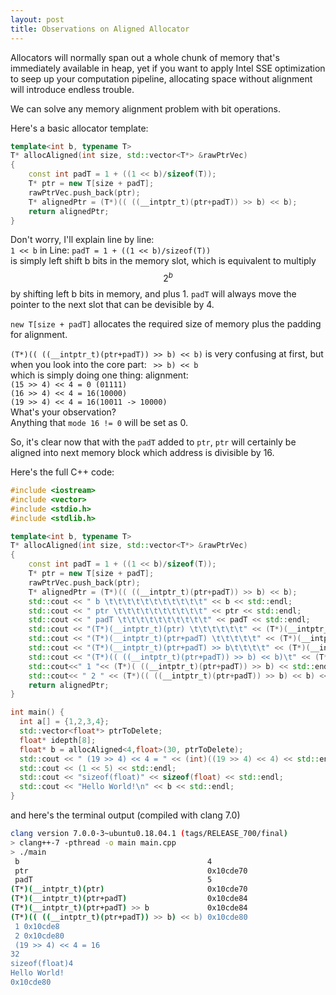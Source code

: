 ```yaml
---
layout: post
title: Observations on Aligned Allocator
---
```


Allocators will normally span out a whole chunk of memory that's immediately available in heap, yet if you want to apply Intel SSE
optimization to seep up your computation pipeline, allocating space without alignment will introduce endless trouble.

We can solve any memory alignment problem with bit operations.

Here's a basic allocator template:
```cpp
template<int b, typename T>
T* allocAligned(int size, std::vector<T*> &rawPtrVec)
{
    const int padT = 1 + ((1 << b)/sizeof(T));
    T* ptr = new T[size + padT];
    rawPtrVec.push_back(ptr);
    T* alignedPtr = (T*)(( ((__intptr_t)(ptr+padT)) >> b) << b);
    return alignedPtr;
}
```

Don't worry, I'll explain line by line:  
`1 << b` in Line: `padT = 1 + ((1 << b)/sizeof(T))`  
is simply left shift b bits in the memory slot, which is equivalent to multiply $$2^b$$ by shifting left b bits in memory, 
and plus 1. `padT` will always move the pointer to the next slot that can be devisible by 4.

`new T[size + padT]` allocates the required size of memory plus the padding for alignment.

`(T*)(( ((__intptr_t)(ptr+padT)) >> b) << b)` is very confusing at first, but when you look into the core part: ` >> b) << b`  
which is simply doing one thing: alignment:  
`(15 >> 4) << 4 = 0 (01111)`  
`(16 >> 4) << 4 = 16(10000)`  
`(19 >> 4) << 4 = 16(10011 -> 10000)`  
What's your observation?  
Anything that `mode 16 != 0` will be set as 0.

So, it's clear now that with the `padT` added to `ptr`, `ptr` will certainly be aligned into next memory block which address is divisible by 16.

Here's the full C++ code:
```cpp
#include <iostream>
#include <vector>
#include <stdio.h>
#include <stdlib.h>

template<int b, typename T>
T* allocAligned(int size, std::vector<T*> &rawPtrVec)
{
    const int padT = 1 + ((1 << b)/sizeof(T));
    T* ptr = new T[size + padT];
    rawPtrVec.push_back(ptr);
    T* alignedPtr = (T*)(( ((__intptr_t)(ptr+padT)) >> b) << b);
    std::cout << " b \t\t\t\t\t\t\t\t\t\t\t" << b << std::endl;
    std::cout << " ptr \t\t\t\t\t\t\t\t\t\t" << ptr << std::endl;
    std::cout << " padT \t\t\t\t\t\t\t\t\t\t" << padT << std::endl;
    std::cout << "(T*)(__intptr_t)(ptr) \t\t\t\t\t\t" << (T*)(__intptr_t)(ptr) << std::endl;
    std::cout << "(T*)(__intptr_t)(ptr+padT) \t\t\t\t\t" << (T*)(__intptr_t)(ptr+padT) << std::endl;
    std::cout << "(T*)(__intptr_t)(ptr+padT) >> b\t\t\t\t" << (T*)(__intptr_t)(ptr+padT) << std::endl;
    std::cout << "(T*)(( ((__intptr_t)(ptr+padT)) >> b) << b)\t" << (T*)(( ((__intptr_t)(ptr+padT)) >> b) << b) << std::endl;
    std::cout<<" 1 "<< (T*)( ((__intptr_t)(ptr+padT)) >> b) << std::endl;
    std::cout<< " 2 " << (T*)(( ((__intptr_t)(ptr+padT)) >> b) << b) << std::endl;
    return alignedPtr;
}

int main() {
  int a[] = {1,2,3,4};
  std::vector<float*> ptrToDelete;
  float* idepth[8];
  float* b = allocAligned<4,float>(30, ptrToDelete);
  std::cout << " (19 >> 4) << 4 = " << (int)((19 >> 4) << 4) << std::endl;
  std::cout << (1 << 5) << std::endl;
  std::cout << "sizeof(float)" << sizeof(float) << std::endl;
  std::cout << "Hello World!\n" << b << std::endl;
}
```
and here's the terminal output (compiled with clang 7.0)
```sh
clang version 7.0.0-3~ubuntu0.18.04.1 (tags/RELEASE_700/final)
> clang++-7 -pthread -o main main.cpp
> ./main
 b                                          4
 ptr                                        0x10cde70
 padT                                       5
(T*)(__intptr_t)(ptr)                       0x10cde70
(T*)(__intptr_t)(ptr+padT)                  0x10cde84
(T*)(__intptr_t)(ptr+padT) >> b             0x10cde84
(T*)(( ((__intptr_t)(ptr+padT)) >> b) << b) 0x10cde80
 1 0x10cde8
 2 0x10cde80
 (19 >> 4) << 4 = 16
32
sizeof(float)4
Hello World!
0x10cde80
```
